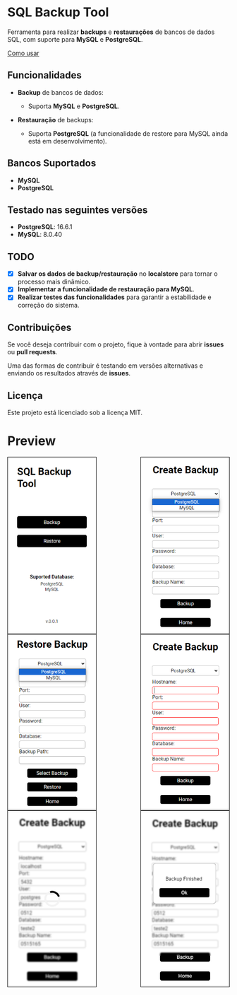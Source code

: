 # SQL Backup Tool

Ferramenta para realizar **backups** e **restaurações** de bancos de dados SQL, com suporte para **MySQL** e **PostgreSQL**.

[Como usar](./como-usar.md)

## Funcionalidades

- **Backup** de bancos de dados:
  - Suporta **MySQL** e **PostgreSQL**.
  
- **Restauração** de backups:
  - Suporta **PostgreSQL** (a funcionalidade de restore para MySQL ainda está em desenvolvimento).

## Bancos Suportados

- **MySQL**
- **PostgreSQL**

## Testado nas seguintes versões

- **PostgreSQL**: 16.6.1
- **MySQL**: 8.0.40

## TODO

- [x] **Salvar os dados de backup/restauração** no **localstore** para tornar o processo mais dinâmico.
- [x] **Implementar a funcionalidade de restauração para MySQL**.
- [x] **Realizar testes das funcionalidades** para garantir a estabilidade e correção do sistema.

## Contribuições

Se você deseja contribuir com o projeto, fique à vontade para abrir **issues** ou **pull requests**.

Uma das formas de contribuir é testando em versões alternativas e enviando os resultados através de **issues**.

## Licença

Este projeto está licenciado sob a licença MIT.


# Preview


<div style="display: flex; flex-wrap: wrap; justify-content: space-between;">
  <img style="border:1px solid black" src="./readme/Screenshot_1.png" alt="Postgres Logo" width="200" />
  <img style="border:1px solid black" src="./readme/Screenshot_3.png" alt="Postgres Logo" width="200" />
  <img style="border:1px solid black" src="./readme/Screenshot_5.png" alt="Postgres Logo" width="200" />
  <img style="border:1px solid black" src="./readme/Screenshot_6.png" alt="Postgres Logo" width="200" />
  <img style="border:1px solid black" src="./readme/Screenshot_7.png" alt="Postgres Logo" width="200" />
  <img style="border:1px solid black" src="./readme/Screenshot_8.png" alt="Postgres Logo" width="200" />
</div>